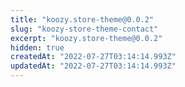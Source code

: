```yaml
---
title: "koozy.store-theme@0.0.2"
slug: "koozy-store-theme-contact"
excerpt: "koozy.store-theme@0.0.2"
hidden: true
createdAt: "2022-07-27T03:14:14.993Z"
updatedAt: "2022-07-27T03:14:14.993Z"
---
```

